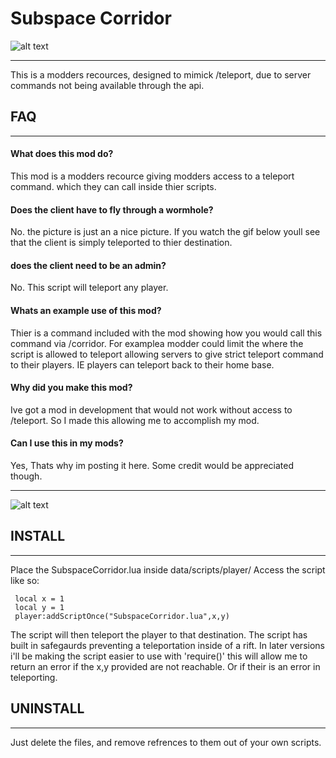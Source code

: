 # Subspace Corridor

![alt text](http://imgur.com/QjimETA.png)
___
This is a modders recources, designed to mimick /teleport, due to server commands not being available through the api.


## FAQ
___
#### What does this mod do?
   This mod is a modders recource giving modders access to a teleport command. which they can call inside thier scripts.
            
#### Does the client have to fly through a wormhole?
   No. the picture is just an a nice picture. If you watch the gif below youll see that the client is simply teleported to thier destination.
   
#### does the client need to be an admin?
   No. This script will teleport any player.
   
#### Whats an example use of this mod?
   Thier is a command included with the mod showing how you would call this command via /corridor. For examplea modder could limit the where the script is allowed to teleport allowing servers to give strict teleport command to their players. IE players can teleport back to their home base.
   
#### Why did you make this mod?
   Ive got a mod in development that would not work without access to /teleport. So I made this allowing me to accomplish my mod.
   
#### Can I use this in my mods?
   Yes, Thats why im posting it here. Some credit would be appreciated though.
___   

![alt text](http://imgur.com/crwVmq9.png)



## INSTALL
___
Place the SubspaceCorridor.lua inside data/scripts/player/
Access the script like so: 
     
     local x = 1
     local y = 1
     player:addScriptOnce("SubspaceCorridor.lua",x,y)
     
The script will then teleport the player to that destination.
The script has built in safegaurds preventing a teleportation inside of a rift.
In later versions i'll be making the script easier to use with 'require()' this will allow me to return an error if the x,y provided are not reachable. Or if their is an error in teleporting.

## UNINSTALL
___
Just delete the files, and remove refrences to them out of your own scripts.
